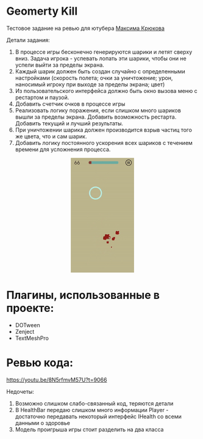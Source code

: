 # Geomerty Kill
Тестовое задание на ревью для ютубера [Максима Крюкова](https://www.youtube.com/channel/UCCrLQKMtF_FwOeDgTUuOksw) 

Детали задания:
1. В процессе игры бесконечно генерируются шарики и летят сверху вниз. Задача игрока - успевать лопать эти шарики, чтобы они не успели выйти за пределы экрана.
2. Каждый шарик должен быть создан случайно с определенными настройками (скорость полета; очки за уничтожение; урон, наносимый игроку при выходе за пределы экрана; цвет)
3. Из пользовательского интерфейса должно быть окно вызова меню с рестартом и паузой.
4. Добавить счетчик очков в процессе игры
5. Реализовать логику поражения, если слишком много шариков вышли за пределы экрана. Добавить возможность рестарта. Добавить текущий и лучший результаты.
6. При уничтожении шарика должен производится взрыв частиц того же цвета, что и сам шарик.
7. Добавить логику постоянного ускорения всех шариков с течением времени для усложнения процесса.

<p align="center">
  <img src="gameplay.gif" alt="gameplay" />
</p>

# Плагины, использованные в проекте:
* DOTween
* Zenject
* TextMeshPro

# Ревью кода:
https://youtu.be/8N5rfmvM57U?t=9066

Недочеты: 
1. Возможно слишком слабо-связанный код, теряются детали
2. В HealthBar передаю слишком много информации Player - достаточно передавать некоторый интерфейс IHealth со всеми данными о здоровье
3. Модель проигрыша игры стоит разделить на два класса
